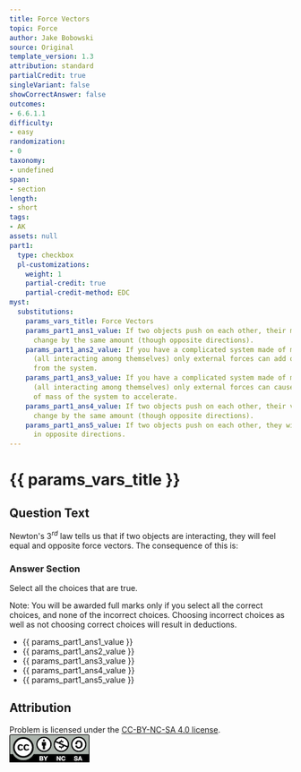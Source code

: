 ```yaml
---
title: Force Vectors
topic: Force
author: Jake Bobowski
source: Original
template_version: 1.3
attribution: standard
partialCredit: true
singleVariant: false
showCorrectAnswer: false
outcomes:
- 6.6.1.1
difficulty:
- easy
randomization:
- 0
taxonomy:
- undefined
span:
- section
length:
- short
tags:
- AK
assets: null
part1:
  type: checkbox
  pl-customizations:
    weight: 1
    partial-credit: true
    partial-credit-method: EDC
myst:
  substitutions:
    params_vars_title: Force Vectors
    params_part1_ans1_value: If two objects push on each other, their momenta will
      change by the same amount (though opposite directions).
    params_part1_ans2_value: If you have a complicated system made of many objects
      (all interacting among themselves) only external forces can add or remove energy
      from the system.
    params_part1_ans3_value: If you have a complicated system made of many objects
      (all interacting among themselves) only external forces can cause the center
      of mass of the system to accelerate.
    params_part1_ans4_value: If two objects push on each other, their velocities will
      change by the same amount (though opposite directions).
    params_part1_ans5_value: If two objects push on each other, they will accelerate
      in opposite directions.
---
```

# {{ params_vars_title }}

## Question Text

Newton's $3^{rd}$ law tells us that if two objects are interacting, they will feel equal and opposite force vectors.
The consequence of this is:

### Answer Section

Select all the choices that are true.

Note: You will be awarded full marks only if you select all the correct choices, and none of the incorrect choices. Choosing incorrect choices as well as not choosing correct choices will result in deductions.

- {{ params_part1_ans1_value }}
- {{ params_part1_ans2_value }}
- {{ params_part1_ans3_value }}
- {{ params_part1_ans4_value }}
- {{ params_part1_ans5_value }}

## Attribution

Problem is licensed under the [CC-BY-NC-SA 4.0 license](https://creativecommons.org/licenses/by-nc-sa/4.0/).<br> ![The Creative Commons 4.0 license requiring attribution-BY, non-commercial-NC, and share-alike-SA license.](https://raw.githubusercontent.com/firasm/bits/master/by-nc-sa.png)